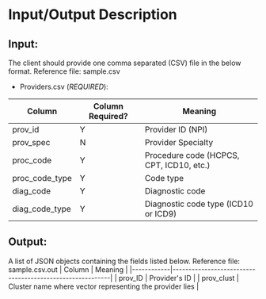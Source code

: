 # Input/Output Description

## Input:
The client should provide one comma separated (CSV) file in the below format. Reference file: sample.csv 

- Providers.csv (_REQUIRED_):

|        Column       | Column Required?  |               Meaning                    |
|---------------------|-------------------|------------------------------------------|
| prov_id             |         Y         | Provider ID (NPI)                        |
| prov_spec           |         N         | Provider Specialty                       |
| proc_code           |         Y         | Procedure code (HCPCS, CPT, ICD10, etc.) |
| proc_code_type      |         Y         | Code type                                |
| diag_code           |         Y         | Diagnostic code                          |
| diag_code_type      |         Y         | Diagnostic code type (ICD10 or ICD9)     |--------------------------------------------------------------------------------------
	
## Output:
A list of JSON objects containing the fields listed below. Reference file: sample.csv.out
|   Column   |                         Meaning                          |
|------------|----------------------------------------------------------|
| prov_ID    | Provider's ID                                            |
| prov_clust | Cluster name where vector representing the provider lies |
	
